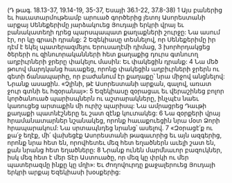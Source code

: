(Դ թագ. 18.13-37, 19.14-19, 35-37, Եսայի 36.1-22, 37.8-38)
1 Այս բաներից եւ հաւատարմութեամբ արուած գործերից յետոյ Ասորեստանի արքայ Սենեքերիմը յարձակուեց Յուդայի երկրի վրայ եւ բանակատեղի դրեց պարսպապատ քաղաքների շուրջը: Նա ասում էր, որ կը գրաւի դրանք: 2 Եզեկիասը տեսնելով, որ Սենեքերիմը իր դէմ է եկել պատերազմելու Երուսաղէմի դիմաց, 3 խորհրդակցեց ծերերի ու զինուորականների հետ քաղաքից դուրս գտնուող աղբիւրների ջրերը փակելու մասին: Եւ փակեցին դրանք: 4 Նա մեծ թուով մարդկանց հաւաքեց, որոնք փակեցին աղբիւրների ջրերն ու գետի ճանապարհը, որ բաժանում էր քաղաքը՝ նրա միջով անցնելով: Նրանք ասացին. «Չլինի, թէ Ասորեստանի արքան, գալով, առատ ջուր գտնի եւ հզօրանայ»: 5 Եզեկիասը զօրացաւ եւ վերաշինեց բոլոր կործանուած պարիսպներն ու աշտարակները, ինչպէս նաեւ կառուցեց արտաքին մի ուրիշ պարիսպ: Նա ամրացրեց Դաւթի քաղաքի պատնէշները եւ շատ զէնք կուտակեց: 6 Նա զօրքերի վրայ հրամանատարներ նշանակեց, որոնք հաւաքուեցին նրա մօտ Ձորի հրապարակում: Նա սրտապնդեց նրանց՝ ասելով. 7 «Զօրացէ՛ք ու քա՛ջ եղէք, մի՛ վախեցէք Ասորեստանի թագաւորից եւ այն ազգերից, որոնք նրա հետ են, որովհետեւ մեզ հետ եղածներն աւելի շատ են, քան նրանց հետ եղածները: 8 Նրանք ունեն մարմնաւոր բազուկներ, իսկ մեզ հետ է մեր Տէր Աստուածը, որ մեզ կը փրկի ու մեր պատերազմը ինքը կը մղի»: Եւ ժողովուրդը քաջալերուեց Յուդայի երկրի արքայ Եզեկիասի խօսքերից:
